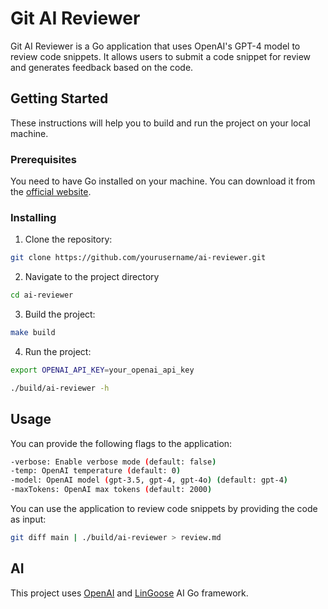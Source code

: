 # Git AI Reviewer

Git AI Reviewer is a Go application that uses OpenAI's GPT-4 model to review code snippets. It allows users to submit a code snippet for review and generates feedback based on the code.

## Getting Started

These instructions will help you to build and run the project on your local machine.

### Prerequisites

You need to have Go installed on your machine. You can download it from the [official website](https://golang.org/dl/).

### Installing

1. Clone the repository:
```bash
git clone https://github.com/yourusername/ai-reviewer.git
```

2. Navigate to the project directory
```bash
cd ai-reviewer
```

3. Build the project:
```bash
make build
```

4. Run the project:
```bash
export OPENAI_API_KEY=your_openai_api_key

./build/ai-reviewer -h
```

## Usage

You can provide the following flags to the application:
```bash
-verbose: Enable verbose mode (default: false)
-temp: OpenAI temperature (default: 0)
-model: OpenAI model (gpt-3.5, gpt-4, gpt-4o) (default: gpt-4)
-maxTokens: OpenAI max tokens (default: 2000)
```

You can use the application to review code snippets by providing the code as input:
```bash
git diff main | ./build/ai-reviewer > review.md
```


## AI

This project uses [OpenAI](https://openai.com/) and [LinGoose](https://github.com/henomis/lingoose) AI Go framework.
